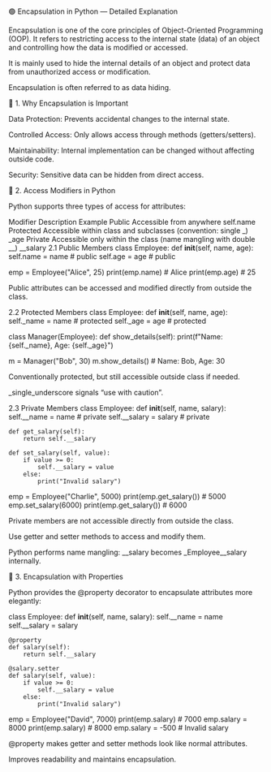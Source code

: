 🟢 Encapsulation in Python — Detailed Explanation

Encapsulation is one of the core principles of Object-Oriented Programming (OOP). It refers to restricting access to the internal state (data) of an object and controlling how the data is modified or accessed.

It is mainly used to hide the internal details of an object and protect data from unauthorized access or modification.

Encapsulation is often referred to as data hiding.

🔹 1. Why Encapsulation is Important

Data Protection: Prevents accidental changes to the internal state.

Controlled Access: Only allows access through methods (getters/setters).

Maintainability: Internal implementation can be changed without affecting outside code.

Security: Sensitive data can be hidden from direct access.

🔹 2. Access Modifiers in Python

Python supports three types of access for attributes:

Modifier	Description	Example
Public	Accessible from anywhere	self.name
Protected	Accessible within class and subclasses (convention: single _)	_age
Private	Accessible only within the class (name mangling with double __)	__salary
2.1 Public Members
class Employee:
    def __init__(self, name, age):
        self.name = name      # public
        self.age = age        # public

emp = Employee("Alice", 25)
print(emp.name)  # Alice
print(emp.age)   # 25


Public attributes can be accessed and modified directly from outside the class.

2.2 Protected Members
class Employee:
    def __init__(self, name, age):
        self._name = name     # protected
        self._age = age       # protected

class Manager(Employee):
    def show_details(self):
        print(f"Name: {self._name}, Age: {self._age}")

m = Manager("Bob", 30)
m.show_details()   # Name: Bob, Age: 30


Conventionally protected, but still accessible outside class if needed.

_single_underscore signals “use with caution”.

2.3 Private Members
class Employee:
    def __init__(self, name, salary):
        self.__name = name       # private
        self.__salary = salary   # private

    def get_salary(self):
        return self.__salary

    def set_salary(self, value):
        if value >= 0:
            self.__salary = value
        else:
            print("Invalid salary")

emp = Employee("Charlie", 5000)
print(emp.get_salary())  # 5000
emp.set_salary(6000)
print(emp.get_salary())  # 6000


Private members are not accessible directly from outside the class.

Use getter and setter methods to access and modify them.

Python performs name mangling: __salary becomes _Employee__salary internally.

🔹 3. Encapsulation with Properties

Python provides the @property decorator to encapsulate attributes more elegantly:

class Employee:
    def __init__(self, name, salary):
        self.__name = name
        self.__salary = salary

    @property
    def salary(self):
        return self.__salary

    @salary.setter
    def salary(self, value):
        if value >= 0:
            self.__salary = value
        else:
            print("Invalid salary")

emp = Employee("David", 7000)
print(emp.salary)  # 7000
emp.salary = 8000
print(emp.salary)  # 8000
emp.salary = -500  # Invalid salary


@property makes getter and setter methods look like normal attributes.

Improves readability and maintains encapsulation.